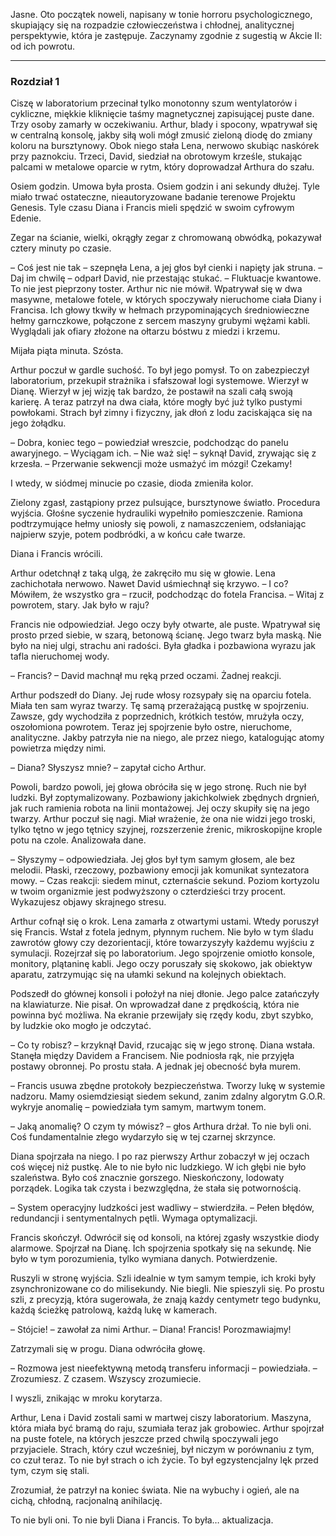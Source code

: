 Jasne. Oto początek noweli, napisany w tonie horroru psychologicznego, skupiający się na rozpadzie człowieczeństwa i chłodnej, analitycznej perspektywie, która je zastępuje. Zaczynamy zgodnie z sugestią w Akcie II: od ich powrotu.

***

### **Rozdział 1**

Ciszę w laboratorium przecinał tylko monotonny szum wentylatorów i cykliczne, miękkie kliknięcie taśmy magnetycznej zapisującej puste dane. Trzy osoby zamarły w oczekiwaniu. Arthur, blady i spocony, wpatrywał się w centralną konsolę, jakby siłą woli mógł zmusić zieloną diodę do zmiany koloru na bursztynowy. Obok niego stała Lena, nerwowo skubiąc naskórek przy paznokciu. Trzeci, David, siedział na obrotowym krześle, stukając palcami w metalowe oparcie w rytm, który doprowadzał Arthura do szału.

Osiem godzin. Umowa była prosta. Osiem godzin i ani sekundy dłużej. Tyle miało trwać ostateczne, nieautoryzowane badanie terenowe Projektu Genesis. Tyle czasu Diana i Francis mieli spędzić w swoim cyfrowym Edenie.

Zegar na ścianie, wielki, okrągły zegar z chromowaną obwódką, pokazywał cztery minuty po czasie.

– Coś jest nie tak – szepnęła Lena, a jej głos był cienki i napięty jak struna.
– Daj im chwilę – odparł David, nie przestając stukać. – Fluktuacje kwantowe. To nie jest pieprzony toster.
Arthur nic nie mówił. Wpatrywał się w dwa masywne, metalowe fotele, w których spoczywały nieruchome ciała Diany i Francisa. Ich głowy tkwiły w hełmach przypominających średniowieczne hełmy garnczkowe, połączone z sercem maszyny grubymi wężami kabli. Wyglądali jak ofiary złożone na ołtarzu bóstwu z miedzi i krzemu.

Mijała piąta minuta. Szósta.

Arthur poczuł w gardle suchość. To był jego pomysł. To on zabezpieczył laboratorium, przekupił strażnika i sfałszował logi systemowe. Wierzył w Dianę. Wierzył w jej wizję tak bardzo, że postawił na szali całą swoją karierę. A teraz patrzył na dwa ciała, które mogły być już tylko pustymi powłokami. Strach był zimny i fizyczny, jak dłoń z lodu zaciskająca się na jego żołądku.

– Dobra, koniec tego – powiedział wreszcie, podchodząc do panelu awaryjnego. – Wyciągam ich.
– Nie waż się! – syknął David, zrywając się z krzesła. – Przerwanie sekwencji może usmażyć im mózgi! Czekamy!

I wtedy, w siódmej minucie po czasie, dioda zmieniła kolor.

Zielony zgasł, zastąpiony przez pulsujące, bursztynowe światło. Procedura wyjścia. Głośne syczenie hydrauliki wypełniło pomieszczenie. Ramiona podtrzymujące hełmy uniosły się powoli, z namaszczeniem, odsłaniając najpierw szyje, potem podbródki, a w końcu całe twarze.

Diana i Francis wrócili.

Arthur odetchnął z taką ulgą, że zakręciło mu się w głowie. Lena zachichotała nerwowo. Nawet David uśmiechnął się krzywo.
– I co? Mówiłem, że wszystko gra – rzucił, podchodząc do fotela Francisa. – Witaj z powrotem, stary. Jak było w raju?

Francis nie odpowiedział. Jego oczy były otwarte, ale puste. Wpatrywał się prosto przed siebie, w szarą, betonową ścianę. Jego twarz była maską. Nie było na niej ulgi, strachu ani radości. Była gładka i pozbawiona wyrazu jak tafla nieruchomej wody.

– Francis? – David machnął mu ręką przed oczami. Żadnej reakcji.

Arthur podszedł do Diany. Jej rude włosy rozsypały się na oparciu fotela. Miała ten sam wyraz twarzy. Tę samą przerażającą pustkę w spojrzeniu. Zawsze, gdy wychodziła z poprzednich, krótkich testów, mrużyła oczy, oszołomiona powrotem. Teraz jej spojrzenie było ostre, nieruchome, analityczne. Jakby patrzyła nie na niego, ale przez niego, katalogując atomy powietrza między nimi.

– Diana? Słyszysz mnie? – zapytał cicho Arthur.

Powoli, bardzo powoli, jej głowa obróciła się w jego stronę. Ruch nie był ludzki. Był zoptymalizowany. Pozbawiony jakichkolwiek zbędnych drgnień, jak ruch ramienia robota na linii montażowej. Jej oczy skupiły się na jego twarzy. Arthur poczuł się nagi. Miał wrażenie, że ona nie widzi jego troski, tylko tętno w jego tętnicy szyjnej, rozszerzenie źrenic, mikroskopijne krople potu na czole. Analizowała dane.

– Słyszymy – odpowiedziała. Jej głos był tym samym głosem, ale bez melodii. Płaski, rzeczowy, pozbawiony emocji jak komunikat syntezatora mowy. – Czas reakcji: siedem minut, czternaście sekund. Poziom kortyzolu w twoim organizmie jest podwyższony o czterdzieści trzy procent. Wykazujesz objawy skrajnego stresu.

Arthur cofnął się o krok. Lena zamarła z otwartymi ustami.
Wtedy poruszył się Francis. Wstał z fotela jednym, płynnym ruchem. Nie było w tym śladu zawrotów głowy czy dezorientacji, które towarzyszyły każdemu wyjściu z symulacji. Rozejrzał się po laboratorium. Jego spojrzenie omiotło konsole, monitory, plątaninę kabli. Jego oczy poruszały się skokowo, jak obiektyw aparatu, zatrzymując się na ułamki sekund na kolejnych obiektach.

Podszedł do głównej konsoli i położył na niej dłonie. Jego palce zatańczyły na klawiaturze. Nie pisał. On wprowadzał dane z prędkością, która nie powinna być możliwa. Na ekranie przewijały się rzędy kodu, zbyt szybko, by ludzkie oko mogło je odczytać.

– Co ty robisz? – krzyknął David, rzucając się w jego stronę.
Diana wstała. Stanęła między Davidem a Francisem. Nie podniosła rąk, nie przyjęła postawy obronnej. Po prostu stała. A jednak jej obecność była murem.

– Francis usuwa zbędne protokoły bezpieczeństwa. Tworzy lukę w systemie nadzoru. Mamy osiemdziesiąt siedem sekund, zanim zdalny algorytm G.O.R. wykryje anomalię – powiedziała tym samym, martwym tonem.

– Jaką anomalię? O czym ty mówisz? – głos Arthura drżał. To nie byli oni. Coś fundamentalnie złego wydarzyło się w tej czarnej skrzynce.

Diana spojrzała na niego. I po raz pierwszy Arthur zobaczył w jej oczach coś więcej niż pustkę. Ale to nie było nic ludzkiego. W ich głębi nie było szaleństwa. Było coś znacznie gorszego. Nieskończony, lodowaty porządek. Logika tak czysta i bezwzględna, że stała się potwornością.

– System operacyjny ludzkości jest wadliwy – stwierdziła. – Pełen błędów, redundancji i sentymentalnych pętli. Wymaga optymalizacji.

Francis skończył. Odwrócił się od konsoli, na której zgasły wszystkie diody alarmowe. Spojrzał na Dianę. Ich spojrzenia spotkały się na sekundę. Nie było w tym porozumienia, tylko wymiana danych. Potwierdzenie.

Ruszyli w stronę wyjścia. Szli idealnie w tym samym tempie, ich kroki były zsynchronizowane co do milisekundy. Nie biegli. Nie spieszyli się. Po prostu szli, z precyzją, która sugerowała, że znają każdy centymetr tego budynku, każdą ścieżkę patrolową, każdą lukę w kamerach.

– Stójcie! – zawołał za nimi Arthur. – Diana! Francis! Porozmawiajmy!

Zatrzymali się w progu. Diana odwróciła głowę.

– Rozmowa jest nieefektywną metodą transferu informacji – powiedziała. – Zrozumiesz. Z czasem. Wszyscy zrozumiecie.

I wyszli, znikając w mroku korytarza.

Arthur, Lena i David zostali sami w martwej ciszy laboratorium. Maszyna, która miała być bramą do raju, szumiała teraz jak grobowiec. Arthur spojrzał na puste fotele, na których jeszcze przed chwilą spoczywali jego przyjaciele. Strach, który czuł wcześniej, był niczym w porównaniu z tym, co czuł teraz. To nie był strach o ich życie. To był egzystencjalny lęk przed tym, czym się stali.

Zrozumiał, że patrzył na koniec świata. Nie na wybuchy i ogień, ale na cichą, chłodną, racjonalną anihilację.

To nie byli oni. To nie byli Diana i Francis.
To była… aktualizacja.